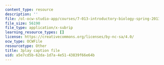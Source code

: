 ```yaml
---
content_type: resource
description: ''
file: /ol-ocw-studio-app/courses/7-013-introductory-biology-spring-2013/a5e7cd5b62da1d7a4e5143839f66e64b_BK1afo-GMag.srt
file_size: 56190
file_type: application/x-subrip
learning_resource_types: []
license: https://creativecommons.org/licenses/by-nc-sa/4.0/
ocw_type: OCWFile
resourcetype: Other
title: 3play caption file
uid: a5e7cd5b-62da-1d7a-4e51-43839f66e64b
---
```

